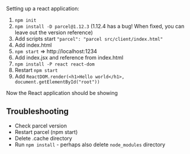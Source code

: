 Setting up a react application:

1. `npm init`
2. `npm install -D parcel@1.12.3` (1.12.4 has a bug! When fixed, you can leave out the version reference)
3. Add scripts start `"parcel": "parcel src/client/index.html"`
4. Add index.html
5. `npm start` => http://localhost:1234
6. Add index.jsx and reference from index.html
7. `npm install -P react react-dom`
8. Restart `npm start`
9. Add `ReactDOM.render(<h1>Hello world</h1>, document.getElementById("root"))`

Now the React application should be showing

## Troubleshooting

- Check parcel version
- Restart parcel (npm start)
- Delete .cache directory
- Run `npm install` - perhaps also delete `node_modules` directory
